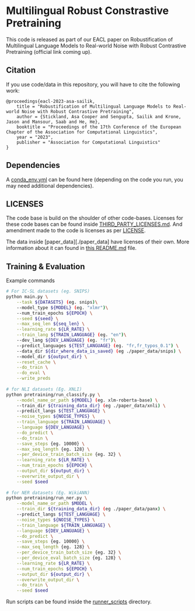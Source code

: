 # Multilingual Robust Constrastive Pretraining

This code is released as part of our EACL paper on Robustification of Multilingual Language Models to Real-world Noise with Robust Contrastive Pretraining (official link coming up).

## Citation

If you use code/data in this repository, you will have to cite the following work:

```
@proceedings{eacl-2023-asa-sailik,
    title = "Robustification of Multilingual Language Models to Real-world Noise with Robust Contrastive Pretraining",
    author = {Stickland, Asa Cooper and Sengupta, Sailik and Krone, Jason and Mansour, Saab and He, He},
    booktitle = "Proceedings of the 17th Conference of the European Chapter of the Association for Computational Linguistics",
    year = "2023",
    publisher = "Association for Computational Linguistics"
}
```

## Dependencies

A [conda\_env.yml](./conda_env.yml) can be found here (depending on the code you run, you may need additional dependencies).

## LICENSES
The code base is build on the shoulder of other code-bases. Licenses for these code bases can be found inside [THIRD\_PARTY\_LICENSES.md](./THIRD_PARTY_LICENSES.md). And amendment made to the code is licenses as per [LICENSE](./LICENSE).

The data inside [paper\_data][./paper_data] have licenses of their own. More information about it can found in [this README.md](./paper_data/README.md) file.

## Training & Evaluation

Example commands
```bash
# For IC-SL datasets (eg. SNIPS)
python main.py \
    --task ${DATASETS} (eg. snips)\
    --model_type ${MODEL} (eg. "xlmr")\
    --num_train_epochs ${EPOCH} \
    --seed ${seed} \
    --max_seq_len ${seq_len} \
    --learning_rate ${LR_RATE} \
    --train_lang ${TRAIN_LANGUAGE} (eg. "en")\
    --dev_lang ${DEV_LANGUAGE} (eg. "fr")\
    --predict_languages ${TEST_LANGUAGE} (eg. "fr,fr_typos_0.1") \
    --data_dir ${dir_where_data_is_saved} (eg ./paper_data/snips) \
    --model_dir ${output_dir} \
    --reset_cache \
    --do_train \
    --do_eval \
    --write_preds
    
# for NLI datasets (Eg. XNLI)
python pretraining/run_classify.py \
    --model_name_or_path ${MODEL} (eg. xlm-roberta-base) \
    --train_dir ${training_data_dir} (eg ./paper_data/xnli) \
    --predict_langs ${TEST_LANGUAGE} \
    --noise_types ${NOISE_TYPES} \
    --train_language ${TRAIN_LANGUAGE} \
    --language ${DEV_LANGUAGE} \
    --do_predict \
    --do_train \
    --save_steps {eg. 10000} \
    --max_seq_length {eg. 128} \
    --per_device_train_batch_size {eg. 32} \
    --learning_rate ${LR_RATE} \
    --num_train_epochs ${EPOCH} \
    --output_dir ${output_dir} \
    --overwrite_output_dir \
    --seed $seed
    
# for NER datasets (Eg. WikiANN)
python pretraining/run_ner.py \
    --model_name_or_path $MODEL \
    --train_dir ${training_data_dir} (eg ./paper_data/panx) \
    --predict_langs ${TEST_LANGUAGE} \
    --noise_types ${NOISE_TYPES} \
    --train_language ${TRAIN_LANGUAGE} \
    --language ${DEV_LANGUAGE} \
    --do_predict \
    --save_steps {eg. 10000} \
    --max_seq_length {eg. 128} \
    --per_device_train_batch_size {eg. 32} \
    --per_device_eval_batch_size {eg. 128} \
    --learning_rate ${LR_RATE} \
    --num_train_epochs ${EPOCH} \
    --output_dir ${output_dir} \
    --overwrite_output_dir \
    --do_train \
    --seed $seed
```

Run scripts can be found inside the [runner_scripts](./runner_scirpts) directory.
